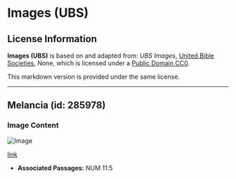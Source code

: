 # Images (UBS)

## License Information

**Images (UBS)** is based on and adapted from: _UBS Images_, [United Bible Societies](https://unitedbiblesocieties.org/), None, which is licensed under a [Public Domain CC0](https://creativecommons.org/public-domain/cc0/).

This markdown version is provided under the same license.



--------------------------------

## Melancia (id: 285978)

### Image Content

![Image](https://cdn.aquifer.bible/aquifer-content/resources/Media/WEB-0903_watermelon.jpg)

[link](https://cdn.aquifer.bible/aquifer-content/resources/Media/WEB-0903_watermelon.jpg)

* **Associated Passages:** NUM 11:5

